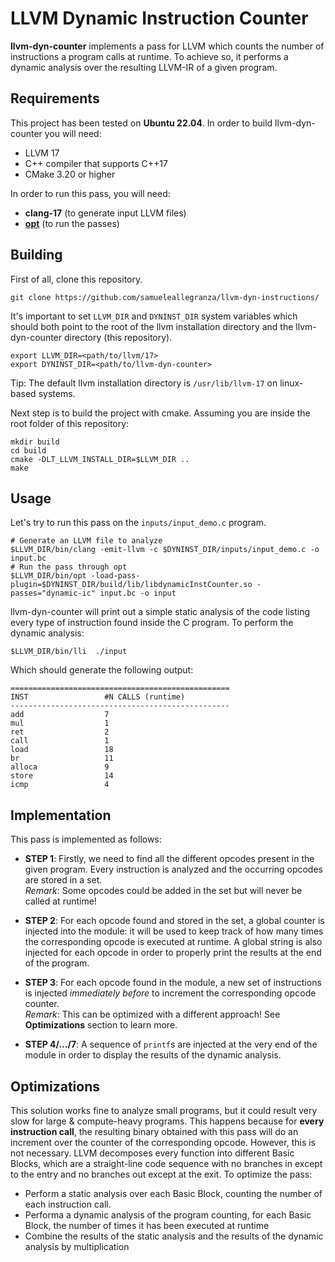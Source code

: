 
# LLVM Dynamic Instruction Counter

**llvm-dyn-counter** implements a pass for LLVM which counts the number of instructions a program calls at runtime.
To achieve so, it performs a dynamic analysis over the resulting LLVM-IR of a given program.

## Requirements
This project has been tested on **Ubuntu 22.04**. In order to build llvm-dyn-counter you will need:
  * LLVM 17
  * C++ compiler that supports C++17
  * CMake 3.20 or higher

In order to run this pass, you will need:
  * **clang-17** (to generate input LLVM files)
  * [**opt**](http://llvm.org/docs/CommandGuide/opt.html) (to run the passes)

## Building
First of all, clone this repository.
```
git clone https://github.com/samueleallegranza/llvm-dyn-instructions/
```
It's important to set `LLVM_DIR` and `DYNINST_DIR` system variables which should both point to the root of the llvm installation directory and the llvm-dyn-counter directory (this repository).
```
export LLVM_DIR=<path/to/llvm/17>
export DYNINST_DIR=<path/to/llvm-dyn-counter>
```
Tip: The default llvm installation directory is `/usr/lib/llvm-17` on linux-based systems.

Next step is to build the project with cmake. Assuming you are inside the root folder of this repository:
```
mkdir build
cd build
cmake -DLT_LLVM_INSTALL_DIR=$LLVM_DIR ..
make
```

## Usage
Let's try to run this pass on the `inputs/input_demo.c` program.
```
# Generate an LLVM file to analyze
$LLVM_DIR/bin/clang -emit-llvm -c $DYNINST_DIR/inputs/input_demo.c -o input.bc
# Run the pass through opt
$LLVM_DIR/bin/opt -load-pass-plugin=$DYNINST_DIR/build/lib/libdynamicInstCounter.so -passes="dynamic-ic" input.bc -o input
```
llvm-dyn-counter will print out a simple static analysis of the code listing every type of instruction found inside the C program. To perform the dynamic analysis:
```
$LLVM_DIR/bin/lli  ./input
```
Which should generate the following output:
```
=================================================
INST                 #N CALLS (runtime)
-------------------------------------------------
add                  7         
mul                  1         
ret                  2         
call                 1         
load                 18        
br                   11        
alloca               9         
store                14        
icmp                 4         
```

## Implementation
This pass is implemented as follows:
- **STEP 1**: Firstly, we need to find all the different opcodes present in the given program.
  Every instruction is analyzed and the occurring opcodes are stored in a set.\
  *_Remark_*: Some opcodes could be added in the set but will never be called at runtime!

- **STEP 2**: For each opcode found and stored in the set, a global counter is injected into the module:
  it will be used to keep track of how many times the corresponding opcode is executed at runtime.
  A global string is also injected for each opcode in order to properly print the results at the end of the program.

- **STEP 3**: For each opcode found in the module, a new set of instructions is injected *immediately before* to increment the corresponding opcode counter.\
  *_Remark_*: This can be optimized with a different approach! See **Optimizations** section to learn more.

- **STEP 4/.../7**: A sequence of `printf`s are injected at the very end of the module in order to display the results of the dynamic analysis.


## Optimizations

This solution works fine to analyze small programs, but it could result very slow for large & compute-heavy programs. This happens because for **every instruction call**, the resulting binary obtained with this pass will do an increment over the counter of the corresponding opcode.
However, this is not necessary. LLVM decomposes every function into different Basic Blocks, which are a straight-line code sequence with no branches in except to the entry and no branches out except at the exit.
To optimize the pass:
- Perform a static analysis over each Basic Block, counting the number of each instruction call.
- Performa a dynamic analysis of the program counting, for each Basic Block, the number of times it has been executed at runtime
- Combine the results of the static analysis and the results of the dynamic analysis by multiplication


